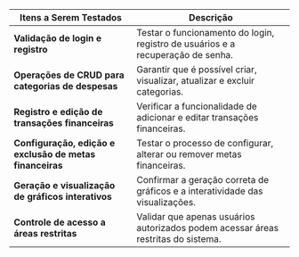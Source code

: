 | **Itens a Serem Testados**                     | **Descrição**                                                                       |
|------------------------------------------------|-------------------------------------------------------------------------------------|
| **Validação de login e registro**              | Testar o funcionamento do login, registro de usuários e a recuperação de senha.     |
| **Operações de CRUD para categorias de despesas** | Garantir que é possível criar, visualizar, atualizar e excluir categorias.         |
| **Registro e edição de transações financeiras** | Verificar a funcionalidade de adicionar e editar transações financeiras.           |
| **Configuração, edição e exclusão de metas financeiras** | Testar o processo de configurar, alterar ou remover metas financeiras.           |
| **Geração e visualização de gráficos interativos** | Confirmar a geração correta de gráficos e a interatividade das visualizações.     |
| **Controle de acesso a áreas restritas**       | Validar que apenas usuários autorizados podem acessar áreas restritas do sistema.   |
